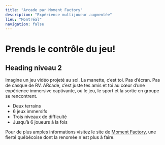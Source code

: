 ```yaml
---
title: "Arcade par Moment Factory"
description: "Expérience multijoueur augmentée"
lieu: "Montréal"
navigation: false
---
```


# Prends le contrôle du jeu! 

## Heading niveau 2 

Imagine un jeu vidéo projeté au sol. La manette, c’est toi. Pas d’écran. Pas de casque de RV. ARcade, c’est juste tes amis et toi au cœur d’une expérience immersive captivante, où le jeu, le sport et la sortie en groupe se rencontrent.

- Deux terrains
- 6 jeux immersifs
- Trois niveaux de difficulté
- Jusqu’à 6 joueurs à la fois

Pour de plus amples informations visitez le site de [Moment Factory](https://www.arcade.momentfactory.com// "Title"), une fierté québécoise dont la renomée n'est plus à faire.
